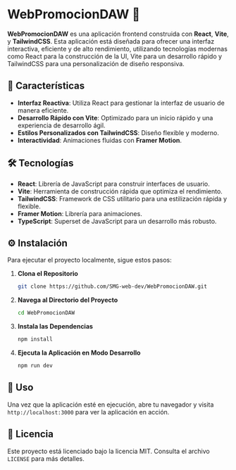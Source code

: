 # WebPromocionDAW 🚀

**WebPromocionDAW** es una aplicación frontend construida con **React**, **Vite**, y **TailwindCSS**. Esta aplicación está diseñada para ofrecer una interfaz interactiva, eficiente y de alto rendimiento, utilizando tecnologías modernas como React para la construcción de la UI, Vite para un desarrollo rápido y TailwindCSS para una personalización de diseño responsiva.

## 🚀 Características
- **Interfaz Reactiva**: Utiliza React para gestionar la interfaz de usuario de manera eficiente.
- **Desarrollo Rápido con Vite**: Optimizado para un inicio rápido y una experiencia de desarrollo ágil.
- **Estilos Personalizados con TailwindCSS**: Diseño flexible y moderno.
- **Interactividad**: Animaciones fluidas con **Framer Motion**.
  
## 🛠️ Tecnologías
- **React**: Librería de JavaScript para construir interfaces de usuario.
- **Vite**: Herramienta de construcción rápida que optimiza el rendimiento.
- **TailwindCSS**: Framework de CSS utilitario para una estilización rápida y flexible.
- **Framer Motion**: Librería para animaciones.
- **TypeScript**: Superset de JavaScript para un desarrollo más robusto.

## ⚙️ Instalación
Para ejecutar el proyecto localmente, sigue estos pasos:

1. **Clona el Repositorio**
    ```bash
    git clone https://github.com/SMG-web-dev/WebPromocionDAW.git
    ```
2. **Navega al Directorio del Proyecto**
    ```bash
    cd WebPromocionDAW
    ```
3. **Instala las Dependencias**
    ```bash
    npm install
    ```
4. **Ejecuta la Aplicación en Modo Desarrollo**
    ```bash
    npm run dev
    ```

## 📖 Uso
Una vez que la aplicación esté en ejecución, abre tu navegador y visita `http://localhost:3000` para ver la aplicación en acción.

## 📝 Licencia
Este proyecto está licenciado bajo la licencia MIT. Consulta el archivo `LICENSE` para más detalles.
